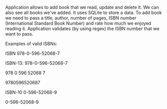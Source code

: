Application allows to add book that we read, update and delete it. We can also see all books we've added. It uses SQLite to store a data. 
To add book we need to pass a title, author, number of pages, ISBN number (International Standard Book Number) and rate how much we 
enjoyed reading it. Application validates (by using regex) the ISBN number that we want to pass. 

Examples of valid ISBNs:

ISBN 978-0-596-52068-7 

ISBN-13: 978-0-596-52068-7

978 0 596 52068 7

9780596520687

ISBN-10 0-596-52068-9

0-596-52068-9
